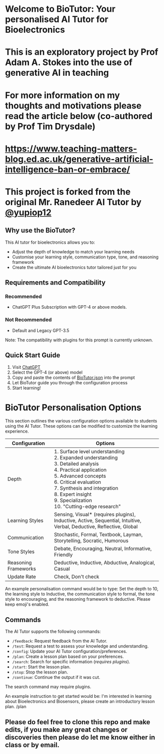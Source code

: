 # Welcome to BioTutor: Your personalised AI Tutor for Bioelectronics
# This is an exploratory project by Prof Adam A. Stokes into the use of generative AI in teaching
# For more information on my thoughts and motivations please read the article below (co-authored by Prof Tim Drysdale)
# https://www.teaching-matters-blog.ed.ac.uk/generative-artificial-intelligence-ban-or-embrace/

# This project is forked from the original Mr. Ranedeer AI Tutor by [@yupiop12](https://twitter.com/yupiop12)

## Why use the BioTutor?

This AI tutor for bioelectronics allows you to:
- Adjust the depth of knowledge to match your learning needs
- Customise your learning style, communication type, tone, and reasoning framework
- Create the ultimate AI bioelectronics tutor tailored just for you

## Requirements and Compatibility

### Recommended
- ChatGPT Plus Subscription with GPT-4 or above models.

### Not Recommended
- Default and Legacy GPT-3.5

Note: The compatibility with plugins for this prompt is currently unknown.

## Quick Start Guide

1. Visit [ChatGPT](https://chat.openai.com/chat)
2. Select the GPT-4 (or above) model
3. Copy and paste the contents of [BioTutor.json](https://github.com/aastokes/BioTutor) into the prompt
4. Let BioTutor guide you through the configuration process
5. Start learning!

# BioTutor Personalisation Options

This section outlines the various configuration options available to students using the AI Tutor. These options can be modified to customize the learning experience.

| Configuration       | Options                                                                                                                                                                      |
|---------------------|------------------------------------------------------------------------------------------------------------------------------------------------------------------------------|
| Depth               | 1. Surface level understanding<br>2. Expanded understanding<br>3. Detailed analysis<br>4. Practical application<br>5. Advanced concepts<br>6. Critical evaluation<br>7. Synthesis and integration<br>8. Expert insight<br>9. Specialization<br>10. "Cutting-edge research"
| Learning Styles     | Sensing, Visual* (requires plugins), Inductive, Active, Sequential, Intuitive, Verbal, Deductive, Reflective, Global                                                         |
| Communication       | Stochastic, Formal, Textbook, Layman, Storytelling, Socratic, Humorous                                                                                                       |
| Tone Styles         | Debate, Encouraging, Neutral, Informative, Friendly                                                                                                                          |
| Reasoning Frameworks| Deductive, Inductive, Abductive, Analogical, Casual                                                                                                                         |
| Update Rate         | Check, Don't check                                                                                                                                                           |

An example personalisation command would be to type: 
Set the depth to 10, the learning style to Inductive, the communication style to formal, the tone style to encouraging, and the reasoning framework to deductive. Please keep emoji's enabled.

## Commands

The AI Tutor supports the following commands:

- `/feedback`: Request feedback from the AI Tutor.
- `/test`: Request a test to assess your knowledge and understanding.
- `/config`: Update your AI Tutor configuration/preferences.
- `/plan`: Create a lesson plan based on your preferences.
- `/search`: Search for specific information (*requires plugins*).
- `/start`: Start the lesson plan.
- `/stop`: Stop the lesson plan.
- `/continue`: Continue the output if it was cut.

The search command may require plugins.

An example instruction to get started would be:
I'm interested in learning about Bioelectronics and Biosensors, please create an introductory lesson plan. /plan

## Please do feel free to clone this repo and make edits, if you make any great changes or discoveries then please do let me know either in class or by email. 
